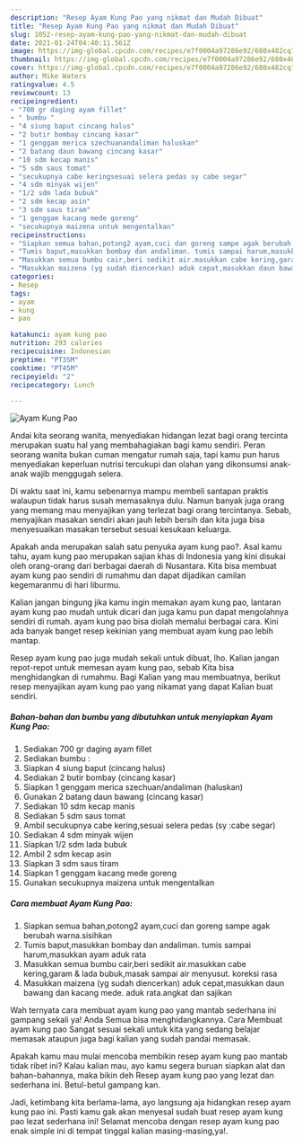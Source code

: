 ```yaml
---
description: "Resep Ayam Kung Pao yang nikmat dan Mudah Dibuat"
title: "Resep Ayam Kung Pao yang nikmat dan Mudah Dibuat"
slug: 1052-resep-ayam-kung-pao-yang-nikmat-dan-mudah-dibuat
date: 2021-01-24T04:40:11.561Z
image: https://img-global.cpcdn.com/recipes/e7f0004a97286e92/680x482cq70/ayam-kung-pao-foto-resep-utama.jpg
thumbnail: https://img-global.cpcdn.com/recipes/e7f0004a97286e92/680x482cq70/ayam-kung-pao-foto-resep-utama.jpg
cover: https://img-global.cpcdn.com/recipes/e7f0004a97286e92/680x482cq70/ayam-kung-pao-foto-resep-utama.jpg
author: Mike Waters
ratingvalue: 4.5
reviewcount: 13
recipeingredient:
- "700 gr daging ayam fillet"
- " bumbu "
- "4 siung baput cincang halus"
- "2 butir bombay cincang kasar"
- "1 genggam merica szechuanandaliman haluskan"
- "2 batang daun bawang cincang kasar"
- "10 sdm kecap manis"
- "5 sdm saus tomat"
- "secukupnya cabe keringsesuai selera pedas sy cabe segar"
- "4 sdm minyak wijen"
- "1/2 sdm lada bubuk"
- "2 sdm kecap asin"
- "3 sdm saus tiram"
- "1 genggam kacang mede goreng"
- "secukupnya maizena untuk mengentalkan"
recipeinstructions:
- "Siapkan semua bahan,potong2 ayam,cuci dan goreng sampe agak berubah warna.sisihkan"
- "Tumis baput,masukkan bombay dan andaliman. tumis sampai harum,masukkan ayam aduk rata"
- "Masukkan semua bumbu cair,beri sedikit air.masukkan cabe kering,garam &amp; lada bubuk,masak sampai air menyusut. koreksi rasa"
- "Masukkan maizena (yg sudah diencerkan) aduk cepat,masukkan daun bawang dan kacang mede. aduk rata.angkat dan sajikan"
categories:
- Resep
tags:
- ayam
- kung
- pao

katakunci: ayam kung pao 
nutrition: 293 calories
recipecuisine: Indonesian
preptime: "PT35M"
cooktime: "PT45M"
recipeyield: "2"
recipecategory: Lunch

---
```



![Ayam Kung Pao](https://img-global.cpcdn.com/recipes/e7f0004a97286e92/680x482cq70/ayam-kung-pao-foto-resep-utama.jpg)

Andai kita seorang wanita, menyediakan hidangan lezat bagi orang tercinta merupakan suatu hal yang membahagiakan bagi kamu sendiri. Peran seorang  wanita bukan cuman mengatur rumah saja, tapi kamu pun harus menyediakan keperluan nutrisi tercukupi dan olahan yang dikonsumsi anak-anak wajib menggugah selera.

Di waktu  saat ini, kamu sebenarnya mampu membeli santapan praktis walaupun tidak harus susah memasaknya dulu. Namun banyak juga orang yang memang mau menyajikan yang terlezat bagi orang tercintanya. Sebab, menyajikan masakan sendiri akan jauh lebih bersih dan kita juga bisa menyesuaikan masakan tersebut sesuai kesukaan keluarga. 



Apakah anda merupakan salah satu penyuka ayam kung pao?. Asal kamu tahu, ayam kung pao merupakan sajian khas di Indonesia yang kini disukai oleh orang-orang dari berbagai daerah di Nusantara. Kita bisa membuat ayam kung pao sendiri di rumahmu dan dapat dijadikan camilan kegemaranmu di hari liburmu.

Kalian jangan bingung jika kamu ingin memakan ayam kung pao, lantaran ayam kung pao mudah untuk dicari dan juga kamu pun dapat mengolahnya sendiri di rumah. ayam kung pao bisa diolah memalui berbagai cara. Kini ada banyak banget resep kekinian yang membuat ayam kung pao lebih mantap.

Resep ayam kung pao juga mudah sekali untuk dibuat, lho. Kalian jangan repot-repot untuk memesan ayam kung pao, sebab Kita bisa menghidangkan di rumahmu. Bagi Kalian yang mau membuatnya, berikut resep menyajikan ayam kung pao yang nikamat yang dapat Kalian buat sendiri.

<!--inarticleads1-->

##### Bahan-bahan dan bumbu yang dibutuhkan untuk menyiapkan Ayam Kung Pao:

1. Sediakan 700 gr daging ayam fillet
1. Sediakan  bumbu :
1. Siapkan 4 siung baput (cincang halus)
1. Sediakan 2 butir bombay (cincang kasar)
1. Siapkan 1 genggam merica szechuan/andaliman (haluskan)
1. Gunakan 2 batang daun bawang (cincang kasar)
1. Sediakan 10 sdm kecap manis
1. Sediakan 5 sdm saus tomat
1. Ambil secukupnya cabe kering,sesuai selera pedas (sy :cabe segar)
1. Sediakan 4 sdm minyak wijen
1. Siapkan 1/2 sdm lada bubuk
1. Ambil 2 sdm kecap asin
1. Siapkan 3 sdm saus tiram
1. Siapkan 1 genggam kacang mede goreng
1. Gunakan secukupnya maizena untuk mengentalkan




<!--inarticleads2-->

##### Cara membuat Ayam Kung Pao:

1. Siapkan semua bahan,potong2 ayam,cuci dan goreng sampe agak berubah warna.sisihkan
1. Tumis baput,masukkan bombay dan andaliman. tumis sampai harum,masukkan ayam aduk rata
1. Masukkan semua bumbu cair,beri sedikit air.masukkan cabe kering,garam &amp; lada bubuk,masak sampai air menyusut. koreksi rasa
1. Masukkan maizena (yg sudah diencerkan) aduk cepat,masukkan daun bawang dan kacang mede. aduk rata.angkat dan sajikan




Wah ternyata cara membuat ayam kung pao yang mantab sederhana ini gampang sekali ya! Anda Semua bisa menghidangkannya. Cara Membuat ayam kung pao Sangat sesuai sekali untuk kita yang sedang belajar memasak ataupun juga bagi kalian yang sudah pandai memasak.

Apakah kamu mau mulai mencoba membikin resep ayam kung pao mantab tidak ribet ini? Kalau kalian mau, ayo kamu segera buruan siapkan alat dan bahan-bahannya, maka bikin deh Resep ayam kung pao yang lezat dan sederhana ini. Betul-betul gampang kan. 

Jadi, ketimbang kita berlama-lama, ayo langsung aja hidangkan resep ayam kung pao ini. Pasti kamu gak akan menyesal sudah buat resep ayam kung pao lezat sederhana ini! Selamat mencoba dengan resep ayam kung pao enak simple ini di tempat tinggal kalian masing-masing,ya!.


